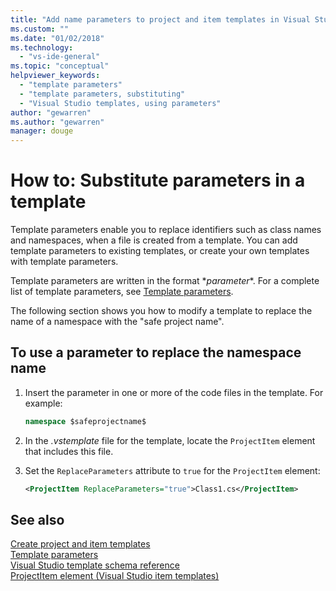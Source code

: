 ```yaml
---
title: "Add name parameters to project and item templates in Visual Studio | Microsoft Docs"
ms.custom: ""
ms.date: "01/02/2018"
ms.technology: 
  - "vs-ide-general"
ms.topic: "conceptual"
helpviewer_keywords:
  - "template parameters"
  - "template parameters, substituting"
  - "Visual Studio templates, using parameters"
author: "gewarren"
ms.author: "gewarren"
manager: douge
---
```

# How to: Substitute parameters in a template

Template parameters enable you to replace identifiers such as class names and namespaces, when a file is created from a template. You can add template parameters to existing templates, or create your own templates with template parameters.

Template parameters are written in the format $*parameter*$. For a complete list of template parameters, see [Template parameters](../ide/template-parameters.md).

The following section shows you how to modify a template to replace the name of a namespace with the "safe project name".

## To use a parameter to replace the namespace name

1. Insert the parameter in one or more of the code files in the template. For example:

    ```csharp
    namespace $safeprojectname$
    ```

1. In the *.vstemplate* file for the template, locate the `ProjectItem` element that includes this file.

1. Set the `ReplaceParameters` attribute to `true` for the `ProjectItem` element:

    ```xml
    <ProjectItem ReplaceParameters="true">Class1.cs</ProjectItem>
    ```

## See also

[Create project and item templates](../ide/creating-project-and-item-templates.md)  
[Template parameters](../ide/template-parameters.md)  
[Visual Studio template schema reference](../extensibility/visual-studio-template-schema-reference.md)  
[ProjectItem element (Visual Studio item templates)](../extensibility/projectitem-element-visual-studio-item-templates.md)